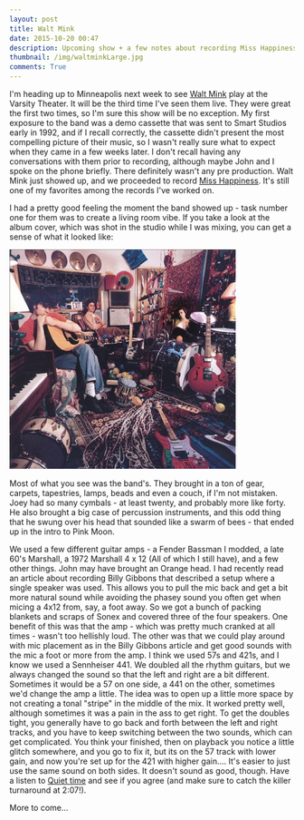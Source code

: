 ```yaml
---
layout: post
title: Walt Mink
date: 2015-10-20 00:47 
description: Upcoming show + a few notes about recording Miss Happiness
thumbnail: /img/waltminkLarge.jpg
comments: True
---
```


I'm heading up to Minneapolis next week to see [Walt Mink](http://www.ciceron.com/events/ciceron-celebrates-going-platinum-with-walt-mink/) play at the Varsity Theater. It will be the third time I've seen them live. They were great the first two times, so I'm sure this show will be no exception. My first exposure to the band was a demo cassette that was sent to Smart Studios early in 1992, and if I recall correctly, the cassette didn't present the most compelling picture of their music, so I wasn't really sure what to expect when they came in a few weeks later. I don't recall having any conversations with them prior to recording, although maybe John and I spoke on the phone briefly. There definitely wasn't any pre production. Walt Mink just showed up, and we proceeded to record [Miss Happiness](https://en.wikipedia.org/wiki/Miss_Happiness). It's still one of my favorites among the records I've worked on. 

I had a pretty good feeling the moment the band showed up - task number one for them was to create a living room vibe. If you take a look at the album cover, which was shot in the studio while I was mixing, you can get a sense of what it looked like:

![Walt Mink - Miss Happiness](/img/waltminkLarge.jpg)

Most of what you see was the band's. They brought in a ton of gear, carpets, tapestries, lamps, beads and even a couch, if I'm not mistaken. Joey had so many cymbals - at least twenty, and probably more like forty. He also brought a big case of percussion instruments, and this odd thing that he swung over his head that sounded like a swarm of bees - that ended up in the intro to Pink Moon. 

We used a few different guitar amps - a Fender Bassman I modded, a late 60's Marshall, a 1972 Marshall 4 x 12 (All of which I still have), and a few other things. John may have brought an Orange head. I had recently read an article about recording Billy Gibbons that described a setup where a single speaker was used. This allows you to pull the mic back and get a bit more natural sound while avoiding the phasey sound you often get when micing a 4x12 from, say, a foot away. So we got a bunch of packing blankets and scraps of Sonex and covered three of the four speakers. One benefit of this was that the amp - which was pretty much cranked at all times - wasn't too hellishly loud. The other was that we could play around with mic placement as in the Billy Gibbons article and get good sounds with the mic a foot or more from the amp. I think we used 57s and 421s, and I know we used a Sennheiser 441. We doubled all the rhythm guitars, but we always changed the sound so that the left and right are a bit different. Sometimes it would be a 57 on one side, a 441 on the other, sometimes we'd change the amp a little. The idea was to open up a little more space by not creating a tonal "stripe" in the middle of the mix. It worked pretty well, although sometimes it was a pain in the ass to get right. To get the doubles tight, you generally have to go back and forth between the left and right tracks, and you have to keep switching between the two sounds, which can get complicated. You think your finished, then on playback you notice a little glitch somewhere, and you go to fix it, but its on the 57 track with lower gain, and now you're set up for the 421 with higher gain.... It's easier to just use the same sound on both sides. It doesn't sound as good, though. Have a listen to [Quiet time](https://www.youtube.com/watch?v=pANIe5sKPt8) and see if you agree (and make sure to catch the killer turnaround at 2:07!).

More to come...

 
